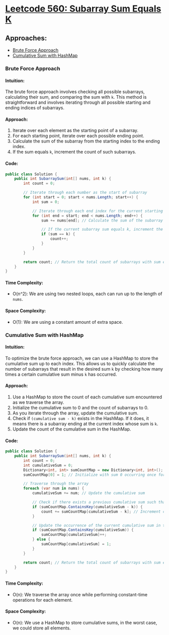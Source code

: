 # [Leetcode 560: Subarray Sum Equals K](https://leetcode.com/problems/subarray-sum-equals-k/)

## Approaches:
- [Brute Force Approach](#brute-force-approach)
- [Cumulative Sum with HashMap](#cumulative-sum-with-hashmap)

### Brute Force Approach

#### Intuition:
The brute force approach involves checking all possible subarrays, calculating their sum, and comparing the sum with `k`. This method is straightforward and involves iterating through all possible starting and ending indices of subarrays.

#### Approach:
1. Iterate over each element as the starting point of a subarray.
2. For each starting point, iterate over each possible ending point.
3. Calculate the sum of the subarray from the starting index to the ending index.
4. If the sum equals `k`, increment the count of such subarrays.

#### Code:

```csharp
public class Solution {
    public int SubarraySum(int[] nums, int k) {
        int count = 0;

        // Iterate through each number as the start of subarray
        for (int start = 0; start < nums.Length; start++) {
            int sum = 0;

            // Iterate through each end index for the current starting point
            for (int end = start; end < nums.Length; end++) {
                sum += nums[end]; // Calculate the sum of the subarray

                // If the current subarray sum equals k, increment the count
                if (sum == k) {
                    count++;
                }
            }
        }

        return count; // Return the total count of subarrays with sum equals k
    }
}
```

#### Time Complexity:
- O(n^2): We are using two nested loops, each can run up to the length of `nums`.

#### Space Complexity:
- O(1): We are using a constant amount of extra space.

### Cumulative Sum with HashMap

#### Intuition:
To optimize the brute force approach, we can use a HashMap to store the cumulative sum up to each index. This allows us to quickly calculate the number of subarrays that result in the desired sum `k` by checking how many times a certain cumulative sum minus `k` has occurred.

#### Approach:
1. Use a HashMap to store the count of each cumulative sum encountered as we traverse the array.
2. Initialize the cumulative sum to 0 and the count of subarrays to 0.
3. As you iterate through the array, update the cumulative sum.
4. Check if `(cumulative sum - k)` exists in the HashMap. If it does, it means there is a subarray ending at the current index whose sum is `k`.
5. Update the count of the cumulative sum in the HashMap.

#### Code:

```csharp
public class Solution {
    public int SubarraySum(int[] nums, int k) {
        int count = 0;
        int cumulativeSum = 0;
        Dictionary<int, int> sumCountMap = new Dictionary<int, int>();
        sumCountMap[0] = 1; // Initialize with sum 0 occurring once for the case when subarray itself starts from index 0

        // Traverse through the array
        foreach (var num in nums) {
            cumulativeSum += num; // Update the cumulative sum

            // Check if there exists a previous cumulative sum such that currentSum - prevSum = k
            if (sumCountMap.ContainsKey(cumulativeSum - k)) {
                count += sumCountMap[cumulativeSum - k]; // Increment count by number of occurrences of that sum
            }

            // Update the occurrence of the current cumulative sum in the map
            if (sumCountMap.ContainsKey(cumulativeSum)) {
                sumCountMap[cumulativeSum]++;
            } else {
                sumCountMap[cumulativeSum] = 1;
            }
        }

        return count; // Return the total count of subarrays with sum equals k
    }
}
```

#### Time Complexity:
- O(n): We traverse the array once while performing constant-time operations for each element.

#### Space Complexity:
- O(n): We use a HashMap to store cumulative sums, in the worst case, we could store all elements.


